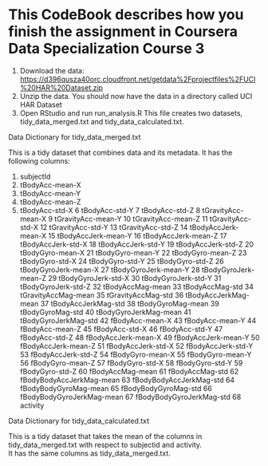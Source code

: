 # This CodeBook describes how you finish the assignment in Coursera Data Specialization Course 3
1.  Download the data: https://d396qusza40orc.cloudfront.net/getdata%2Fprojectfiles%2FUCI%20HAR%20Dataset.zip
2.  Unzip the data. You should now have the data in a directory called UCI HAR Dataset
3.  Open RStudio and run run_analysis.R This file creates two datasets, tidy_data_merged.txt and tidy_data_calculated.txt.

Data Dictionary for tidy_data_merged.txt

This is a tidy dataset that combines data and its metadata.  It has the following columns:

1.  subjectId
2.  tBodyAcc-mean-X
3.  tBodyAcc-mean-Y
4.  tBodyAcc-mean-Z
5.  tBodyAcc-std-X
6 tBodyAcc-std-Y
7 tBodyAcc-std-Z
8 tGravityAcc-mean-X
9 tGravityAcc-mean-Y
10 tGravityAcc-mean-Z
11 tGravityAcc-std-X
12 tGravityAcc-std-Y
13 tGravityAcc-std-Z
14 tBodyAccJerk-mean-X
15 tBodyAccJerk-mean-Y
16 tBodyAccJerk-mean-Z
17 tBodyAccJerk-std-X
18 tBodyAccJerk-std-Y
19 tBodyAccJerk-std-Z
20 tBodyGyro-mean-X
21 tBodyGyro-mean-Y
22 tBodyGyro-mean-Z
23 tBodyGyro-std-X
24 tBodyGyro-std-Y
25 tBodyGyro-std-Z
26 tBodyGyroJerk-mean-X
27 tBodyGyroJerk-mean-Y
28 tBodyGyroJerk-mean-Z
29 tBodyGyroJerk-std-X
30 tBodyGyroJerk-std-Y
31 tBodyGyroJerk-std-Z
32 tBodyAccMag-mean
33 tBodyAccMag-std
34 tGravityAccMag-mean
35 tGravityAccMag-std
36 tBodyAccJerkMag-mean
37 tBodyAccJerkMag-std
38 tBodyGyroMag-mean
39 tBodyGyroMag-std
40 tBodyGyroJerkMag-mean
41 tBodyGyroJerkMag-std
42 fBodyAcc-mean-X
43 fBodyAcc-mean-Y
44 fBodyAcc-mean-Z
45 fBodyAcc-std-X
46 fBodyAcc-std-Y
47 fBodyAcc-std-Z
48 fBodyAccJerk-mean-X
49 fBodyAccJerk-mean-Y
50 fBodyAccJerk-mean-Z
51 fBodyAccJerk-std-X
52 fBodyAccJerk-std-Y
53 fBodyAccJerk-std-Z
54 fBodyGyro-mean-X
55 fBodyGyro-mean-Y
56 fBodyGyro-mean-Z
57 fBodyGyro-std-X
58 fBodyGyro-std-Y
59 fBodyGyro-std-Z
60 fBodyAccMag-mean
61 fBodyAccMag-std
62 fBodyBodyAccJerkMag-mean
63 fBodyBodyAccJerkMag-std
64 fBodyBodyGyroMag-mean
65 fBodyBodyGyroMag-std
66 fBodyBodyGyroJerkMag-mean
67 fBodyBodyGyroJerkMag-std
68 activity

Data Dictionary for tidy_data_calculated.txt

This is a tidy dataset that takes the mean of the columns in tidy_data_merged.txt with respect to subjectid and activity.  
It has the same columns as tidy_data_merged.txt.
